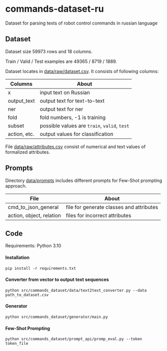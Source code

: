 # commands-dataset-ru
Dataset for parsing texts of robot control commands in russian language

## Dataset

Dataset size 59973 rows and 18 columns.

Train / Valid / Test examples are 49365 / 8719 / 1889.
 
Dataset locates in [data/raw/dataset.csv](data/raw/dataset.csv). It consists of following columns:

| Columns      | About                                        |
|--------------|----------------------------------------------|
| x            | input text on Russian                        |
| output_text  | output text for text-to-text                 |
| ner          | output text for ner                          |
| fold         | fold numbers, -1 is training                 |
| subset       | possible values are `train`, `valid`, `test` |
| action, etc. | output values for classification             |

File [data/raw/attributes.csv](data/raw/attributes.conf) consist of numerical and text values of formalized attributes.

## Prompts

Directory [data/prompts](data/prompts) includes different prompts for Few-Shot prompting approach.

| File                     | About                                    |
|--------------------------|------------------------------------------|
| cmd_to_json_general      | file for generate classes and attributes |
| action, object, relation | files for incorrect attributes           |

## Code

Requirements: Python 3.10

#### Installation
```shell
pip install -r requirements.txt
```

#### Converter from vector to output text sequences

```shell
python src/commands_dataset/data/text2text_converter.py --data path_to_dataset.csv
```

#### Generator

```shell
python src/commands_dataset/generator/main.py
```

#### Few-Shot Prompting

```shell
python src/commands_dataset/prompt_api/promp_eval.py --token token_file
```